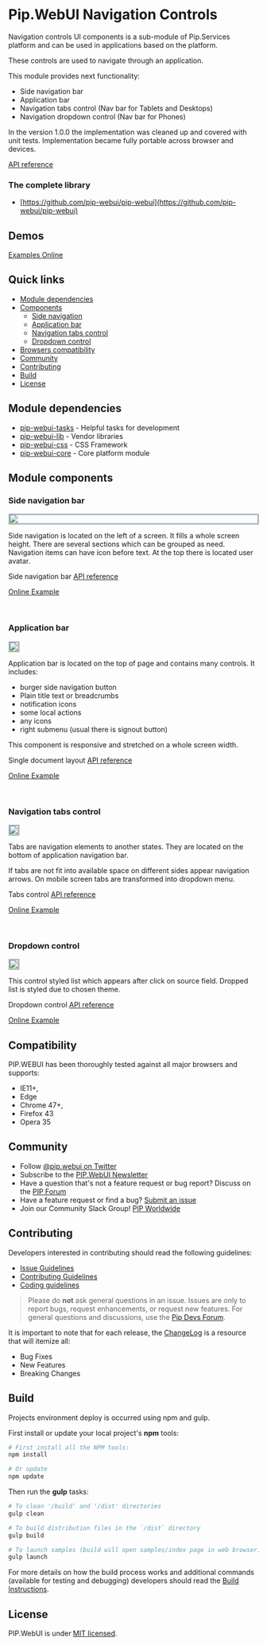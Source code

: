 # Pip.WebUI Navigation Controls

Navigation controls UI components is a sub-module of Pip.Services platform and can be used in applications
based on the platform.

These controls are used to navigate through an application.

This module provides next functionality:

* Side navigation bar
* Application bar
* Navigation tabs control (Nav bar for Tablets and Desktops)
* Navigation dropdown control (Nav bar for Phones)

In the version 1.0.0 the implementation was cleaned up and covered with unit tests.
Implementation became fully portable across browser and devices.

[API reference](http://link.com)

### The complete library

* [https://github.com/pip-webui/pip-webui](https://github.com/pip-webui/pip-webui)

## Demos

[Examples Online](http://webui.pipdevs.com/pip-webui-nav/index.html)


## Quick links

* [Module dependencies](#dependencies)
* [Components](#components)
  - [Side navigation](#side_nav_bar)
  - [Application bar](#app_bar)
  - [Navigation tabs control](#tabs)
  - [Dropdown control](#dropdown)
* [Browsers compatibility](#compatibility)
* [Community](#community)
* [Contributing](#contributing)
* [Build](#build)
* [License](#license)


## <a name="dependencies"></a>Module dependencies

* <a href="https://github.com/pip-webui/pip-webui-tasks">pip-webui-tasks</a> - Helpful tasks for development
* <a href="https://github.com/pip-webui/pip-webui-lib">pip-webui-lib</a> - Vendor libraries
* <a href="https://github.com/pip-webui/pip-webui-css">pip-webui-css</a> - CSS Framework
* <a href="https://github.com/pip-webui/pip-webui-core">pip-webui-core</a> - Core platform module


## <a name="components"></a>Module components

### <a name="side_nav_bar"></a>Side navigation bar
<a href="doc/images/img-side-nav.png" style="border: 3px ridge #c8d2df; display: block">
    <img src="doc/images/img-side-nav.png"/>
</a>

Side navigation is located on the left of a screen. It fills a whole screen height. There are several sections which can
be grouped as need. Navigation items can have icon before text. At the top there is located user avatar.

Side navigation bar [API reference](http://link.com)

[Online Example](http://webui.pipdevs.com/pip-webui-nav/sidenav/index.html)

<br/>

### <a name="app_bar"></a>Application bar
<a href="doc/images/img-app-bar.png" style="border: 3px ridge #c8d2df; margin: 0 auto; display: inline-block">
    <img src="doc/images/img-app-bar.png"/>
</a>

Application bar is located on the top of page and contains many controls. It includes:
* burger side navigation button
* Plain title text or breadcrumbs
* notification icons
* some local actions
* any icons
* right submenu (usual there is signout button)

This component is responsive and stretched on a whole screen width.


Single document layout [API reference](http://link.com)

[Online Example](http://webui.pipdevs.com/pip-webui-nav/appbar/index.html)

<br/>

### <a name="tabs"></a>Navigation tabs control
<a href="doc/images/img-tabs.png" style="border: 3px ridge #c8d2df; margin: 0 auto; display: inline-block">
    <img src="doc/images/img-tabs.png"/>
</a>

Tabs are navigation elements to another states. They are located on the bottom of application navigation bar.

If tabs are not fit into available space on different sides appear navigation arrows. On mobile screen tabs are transformed
into dropdown menu.

Tabs control [API reference](http://link.com)

[Online Example](http://webui.pipdevs.com/pip-webui-nav/nav_controls/index.html#/tabs)

<br/>

### <a name="dropdown"></a>Dropdown control
<a href="doc/images/img-dropdown.png" style="border: 3px ridge #c8d2df; margin: 0 auto; display: inline-block">
    <img src="doc/images/img-dropdown.png"/>
</a>

This control styled list which appears after click on source field. Dropped list is styled due to chosen theme.

Dropdown control [API reference](http://link.com)

[Online Example](http://webui.pipdevs.com/pip-webui-nav/nav_controls/index.html#/dropdown)


## <a name="compatibility"></a>Compatibility

PIP.WEBUI has been thoroughly tested against all major browsers and supports:

 * IE11+,
 * Edge
 * Chrome 47+,
 * Firefox 43
 * Opera 35

## <a name="community"></a>Community

* Follow [@pip.webui on Twitter](http://link.com)
* Subscribe to the [PIP.WebUI Newsletter](http://link.com)
* Have a question that's not a feature request or bug report? Discuss on the [PIP Forum](https://groups.google.com/forum/#!forum/pipdevs)
* Have a feature request or find a bug? [Submit an issue](http://link.com)
* Join our Community Slack Group! [PIP Worldwide](http://link.com)


## <a name="contributing"></a>Contributing

Developers interested in contributing should read the following guidelines:

* [Issue Guidelines](http://somelink.com)
* [Contributing Guidelines](http://somelink.com)
* [Coding guidelines](http://somelink.com)

> Please do **not** ask general questions in an issue. Issues are only to report bugs, request
  enhancements, or request new features. For general questions and discussions, use the
  [Pip Devs Forum](https://groups.google.com/forum/#!forum/pipdevs).

It is important to note that for each release, the [ChangeLog](CHANGELOG.md) is a resource that will
itemize all:

- Bug Fixes
- New Features
- Breaking Changes

## <a name="build"></a>Build

Projects environment deploy is occurred using npm and gulp.

First install or update your local project's **npm** tools:

```bash
# First install all the NPM tools:
npm install

# Or update
npm update
```

Then run the **gulp** tasks:

```bash
# To clean '/build' and '/dist' directories
gulp clean

# To build distribution files in the `/dist` directory
gulp build

# To launch samples (build will open samples/index page in web browser)
gulp launch
```

For more details on how the build process works and additional commands (available for testing and
debugging) developers should read the [Build Instructions](docs/guides/BUILD.md).


## <a name="license"></a>License

PIP.WebUI is under [MIT licensed](LICENSE).

